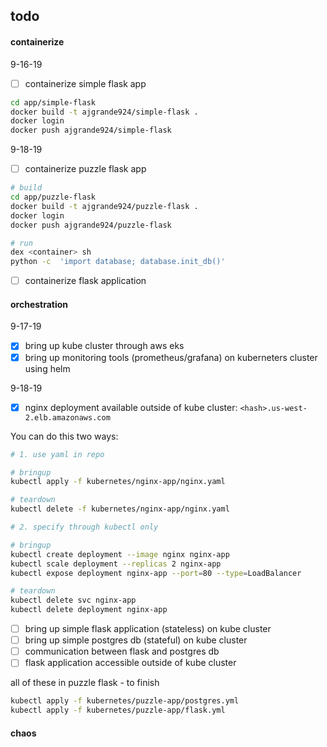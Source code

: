 ## todo

#### containerize

  9-16-19
  
  - [ ] containerize simple flask app
  
  ```sh
  cd app/simple-flask
  docker build -t ajgrande924/simple-flask .
  docker login
  docker push ajgrande924/simple-flask
  ```

  9-18-19

  - [ ] containerize puzzle flask app
  ```sh
  # build
  cd app/puzzle-flask
  docker build -t ajgrande924/puzzle-flask .
  docker login
  docker push ajgrande924/puzzle-flask

  # run
  dex <container> sh
  python -c  'import database; database.init_db()'
  ```

  - [ ] containerize flask application

#### orchestration

9-17-19

  - [x] bring up kube cluster through aws eks
  - [x] bring up monitoring tools (prometheus/grafana) on kuberneters cluster using helm

9-18-19

  - [x] nginx deployment available outside of kube cluster: `<hash>.us-west-2.elb.amazonaws.com`

  You can do this two ways:

  ```sh
  # 1. use yaml in repo
  
  # bringup
  kubectl apply -f kubernetes/nginx-app/nginx.yaml
  
  # teardown
  kubectl delete -f kubernetes/nginx-app/nginx.yaml

  # 2. specify through kubectl only
  
  # bringup
  kubectl create deployment --image nginx nginx-app
  kubectl scale deployment --replicas 2 nginx-app
  kubectl expose deployment nginx-app --port=80 --type=LoadBalancer
  
  # teardown
  kubectl delete svc nginx-app
  kubectl delete deployment nginx-app
  ```

  - [ ] bring up simple flask application (stateless) on kube cluster
  - [ ] bring up simple postgres db (stateful) on kube cluster
  - [ ] communication between flask and postgres db
  - [ ] flask application accessible outside of kube cluster

  all of these in puzzle flask - to finish
  ```sh
  kubectl apply -f kubernetes/puzzle-app/postgres.yml
  kubectl apply -f kubernetes/puzzle-app/flask.yml
  ```

#### chaos
